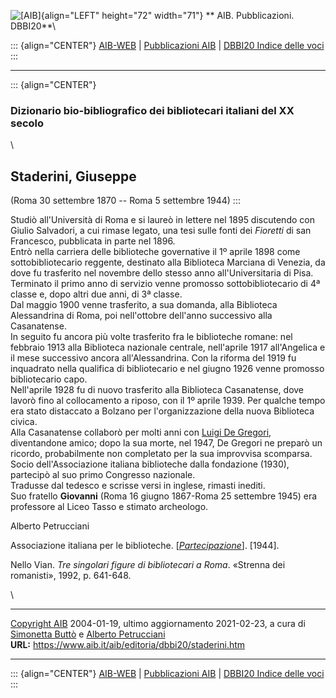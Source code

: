 ![\[AIB\]](/aib/wi/aibv72.gif){align="LEFT" height="72" width="71"}
** AIB. Pubblicazioni. DBBI20**\

::: {align="CENTER"}
[AIB-WEB](/) \| [Pubblicazioni AIB](/pubblicazioni/) \| [DBBI20 Indice
delle voci](dbbi20.htm)
:::

------------------------------------------------------------------------

::: {align="CENTER"}
### Dizionario bio-bibliografico dei bibliotecari italiani del XX secolo

\

## Staderini, Giuseppe

(Roma 30 settembre 1870 -- Roma 5 settembre 1944)
:::

Studiò all\'Università di Roma e si laureò in lettere nel 1895
discutendo con Giulio Salvadori, a cui rimase legato, una tesi sulle
fonti dei *Fioretti* di san Francesco, pubblicata in parte nel 1896.\
Entrò nella carriera delle biblioteche governative il 1º aprile 1898
come sottobibliotecario reggente, destinato alla Biblioteca Marciana di
Venezia, da dove fu trasferito nel novembre dello stesso anno
all\'Universitaria di Pisa. Terminato il primo anno di servizio venne
promosso sottobibliotecario di 4ª classe e, dopo altri due anni, di 3ª
classe.\
Dal maggio 1900 venne trasferito, a sua domanda, alla Biblioteca
Alessandrina di Roma, poi nell\'ottobre dell\'anno successivo alla
Casanatense.\
In seguito fu ancora più volte trasferito fra le biblioteche romane: nel
febbraio 1913 alla Biblioteca nazionale centrale, nell\'aprile 1917
all\'Angelica e il mese successivo ancora all\'Alessandrina. Con la
riforma del 1919 fu inquadrato nella qualifica di bibliotecario e nel
giugno 1926 venne promosso bibliotecario capo.\
Nell\'aprile 1928 fu di nuovo trasferito alla Biblioteca Casanatense,
dove lavorò fino al collocamento a riposo, con il 1º aprile 1939. Per
qualche tempo era stato distaccato a Bolzano per l\'organizzazione della
nuova Biblioteca civica.\
Alla Casanatense collaborò per molti anni con [Luigi De
Gregori](degregori.htm), diventandone amico; dopo la sua morte, nel
1947, De Gregori ne preparò un ricordo, probabilmente non completato per
la sua improvvisa scomparsa.\
Socio dell\'Associazione italiana biblioteche dalla fondazione (1930),
partecipò al suo primo Congresso nazionale.\
Tradusse dal tedesco e scrisse versi in inglese, rimasti inediti.\
Suo fratello **Giovanni** (Roma 16 giugno 1867-Roma 25 settembre 1945)
era professore al Liceo Tasso e stimato archeologo.

Alberto Petrucciani

Associazione italiana per le biblioteche.
\[*[Partecipazione](staderini1.jpg)*\]. \[1944\].

Nello Vian. *Tre singolari figure di bibliotecari a Roma*. «Strenna dei
romanisti», 1992, p. 641-648.

\

------------------------------------------------------------------------

[Copyright AIB](/su-questo-sito/dichiarazione-di-copyright-aib-web/)
2004-01-19, ultimo aggiornamento 2021-02-23, a cura di [Simonetta
Buttò](/aib/redazione3.htm) e [Alberto
Petrucciani](/su-questo-sito/redazione-aib-web/)\
**URL:** https://www.aib.it/aib/editoria/dbbi20/staderini.htm

------------------------------------------------------------------------

::: {align="CENTER"}
[AIB-WEB](/) \| [Pubblicazioni AIB](/pubblicazioni/) \| [DBBI20 Indice
delle voci](dbbi20.htm)
:::
